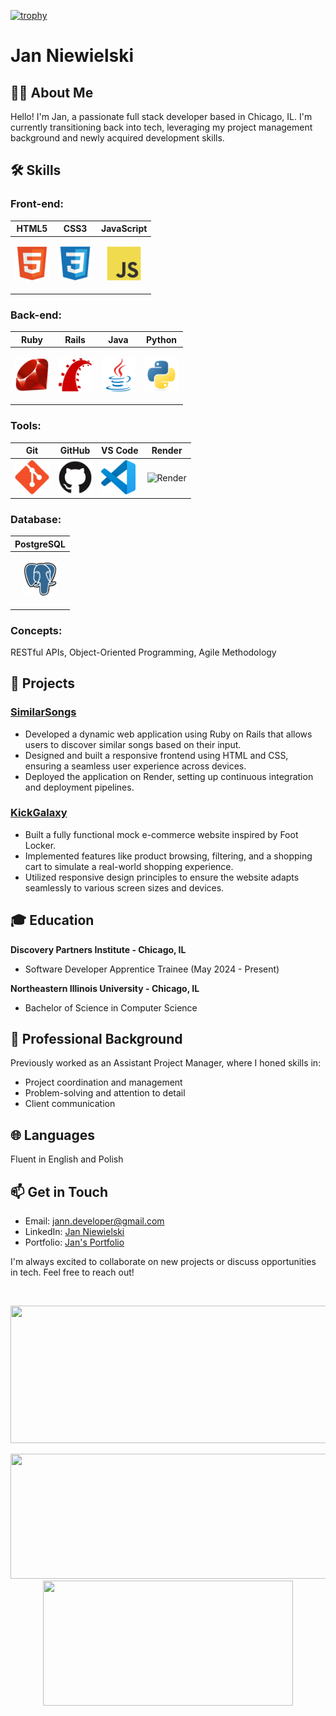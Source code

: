 <!-- future edits here -->

<!-- 
[![trophy](https://github-trophies.vercel.app/?username=jniewiel&margin-w=13&no-bg=true&no-frame=true&theme=gitdimmed&rank=SECRET,S,AAA,AA,A,B,C)](https://github.com/lucthienphong1120/github-trophies)
original link: (https://github.com/ryo-ma/github-profile-trophy) 
-->

[![trophy](https://github-profile-trophy.vercel.app/?username=jniewiel&title=MultipleLang,Repositories,Reviews,Experience,Commits,MultipleLang,PullRequest,Stars,Followers&theme=juicyfresh&margin-w=13&no-bg=true&no-frame=true&rank=SECRET,S,AAA,AA,A,B,C)](https://github.com/ryo-ma/github-profile-trophy)

# Jan Niewielski 

## 👨‍💻 About Me

Hello! I'm Jan, a passionate full stack developer based in Chicago, IL. I'm currently transitioning back into tech, leveraging my project management background and newly acquired development skills.

## 🛠 Skills

### Front-end:

| HTML5 | CSS3 | JavaScript |
|----------|----------|----------|
|  <img src="https://github.com/devicons/devicon/blob/master/icons/html5/html5-original.svg" title="HTML5"  alt="HTML5" width="55" height="55"/> |  <img src="https://github.com/devicons/devicon/blob/master/icons/css3/css3-original.svg" title="CSS3"  alt="CSS3" width="55" height="55"/> |  <p align="center"><img src="https://github.com/devicons/devicon/blob/master/icons/javascript/javascript-original.svg" title="JavaScript" alt="JavaScript" width="55" height="55"/></p> |

### Back-end:

| Ruby | Rails | Java | Python |
|----------|----------|----------|----------|
|  <img src="https://github.com/devicons/devicon/blob/master/icons/ruby/ruby-original.svg" title="Ruby"  alt="Ruby" width="55" height="55"/> | <p align="center"><img src="https://github.com/devicons/devicon/blob/master/icons/rails/rails-plain.svg" title="Rails" alt="Rails" width="55" height="55"/></p> | <img src="https://github.com/devicons/devicon/blob/master/icons/java/java-original.svg" title="Java" alt="Java" width="55" height="55"/> | <img src="https://github.com/devicons/devicon/blob/master/icons/python/python-original.svg" title="Python" alt="Python" width="55" height="55"/> |

### Tools: 

| Git | GitHub | VS Code | Render |
|----------|----------|----------|----------|
|  <img src="https://github.com/devicons/devicon/blob/master/icons/git/git-original.svg" title="Git" alt="Git" width="55" height="55"/> | <img src="https://github.com/devicons/devicon/blob/master/icons/github/github-original.svg" title="GitHub" alt="GitHub" width="55" height="55"/> | <img src="https://github.com/devicons/devicon/blob/master/icons/vscode/vscode-original.svg" title="VSCode" alt="VSCode" width="55" height="55"/> | <img src="https://images.crunchbase.com/image/upload/c_pad,f_auto,q_auto:eco,dpr_1/gkq3dkkfkec8edd6fuay" title="Render" alt="Render" width="55" height="55"/> |

### Database: 

| PostgreSQL |
|----------|
|  <p align="center"><img src="https://github.com/devicons/devicon/blob/master/icons/postgresql/postgresql-original.svg" title="PostgreSQL" alt="PostgreSQL" width="55" height="55"/></p> |

### Concepts: 
RESTful APIs, Object-Oriented Programming, Agile Methodology

## 🚀 Projects

### <a href="https://github.com/jniewiel/similarsongs">SimilarSongs</a>
-	Developed a dynamic web application using Ruby on Rails that allows users to discover similar songs based on their input.
-	Designed and built a responsive frontend using HTML and CSS, ensuring a seamless user experience across devices.
-	Deployed the application on Render, setting up continuous integration and deployment pipelines.

### <a href="https://github.com/jniewiel/KickGalaxy">KickGalaxy</a>
-	Built a fully functional mock e-commerce website inspired by Foot Locker.
-	Implemented features like product browsing, filtering, and a shopping cart to simulate a real-world shopping experience.
-	Utilized responsive design principles to ensure the website adapts seamlessly to various screen sizes and devices.

## 🎓 Education

**Discovery Partners Institute - Chicago, IL**
- Software Developer Apprentice Trainee (May 2024 - Present)

**Northeastern Illinois University - Chicago, IL**
- Bachelor of Science in Computer Science

## 💼 Professional Background

Previously worked as an Assistant Project Manager, where I honed skills in:
- Project coordination and management
- Problem-solving and attention to detail
- Client communication

## 🌐 Languages

Fluent in English and Polish

## 📫 Get in Touch

- Email: jann.developer@gmail.com
- LinkedIn: [Jan Niewielski](https://www.linkedin.com/in/jniewiel/)
- Portfolio: [Jan's Portfolio](https://itsjan.webflow.io/)

I'm always excited to collaborate on new projects or discuss opportunities in tech. Feel free to reach out!

<div id="header" align="center">
  <img src="https://komarev.com/ghpvc/?username=jniewiel&style=for-the-badge&color=blue" alt=""/>
</div>

<p align="center">
  <img width="800" height="220" src="https://streak-stats.demolab.com?user=jniewiel&theme=chartreuse-dark&hide_border=true&border_radius=5&card_width=800">
</p>

<p align="center">
  <img width="600" height="200" src="https://github-readme-stats.vercel.app/api?username=jniewiel&&rank_icon=percentile&theme=chartreuse-dark&hide_border=true">
  <img width="400" height="200" src="https://github-readme-stats.vercel.app/api/top-langs/?username=jniewiel&size_weight=0.0005&count_weight=0.3&layout=compact&theme=chartreuse-dark&hide_border=true">
</p>
